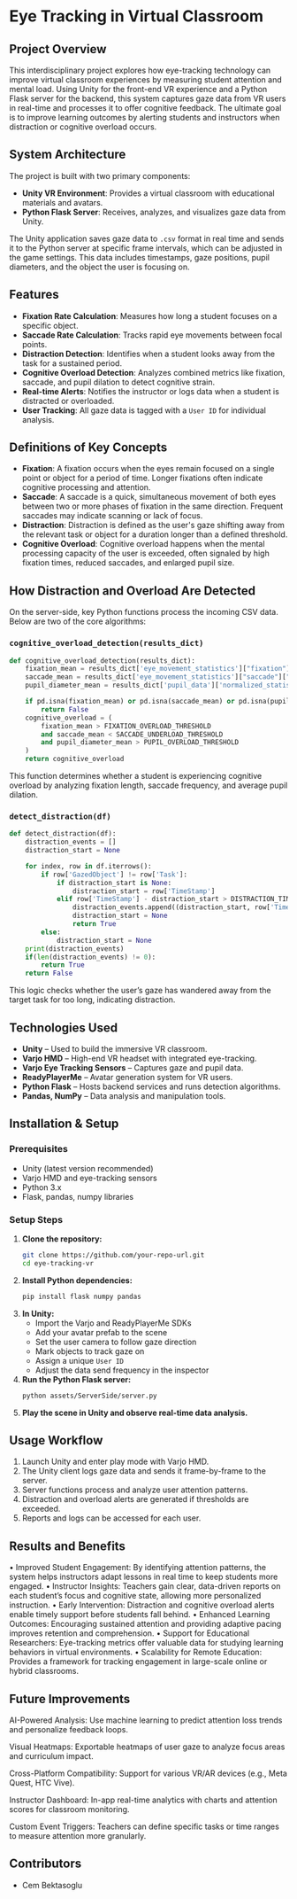 # Eye Tracking in Virtual Classroom

## Project Overview

This interdisciplinary project explores how eye-tracking technology can improve virtual classroom experiences by measuring student attention and mental load. Using Unity for the front-end VR experience and a Python Flask server for the backend, this system captures gaze data from VR users in real-time and processes it to offer cognitive feedback. The ultimate goal is to improve learning outcomes by alerting students and instructors when distraction or cognitive overload occurs.

## System Architecture

The project is built with two primary components:

- **Unity VR Environment**: Provides a virtual classroom with educational materials and avatars.
- **Python Flask Server**: Receives, analyzes, and visualizes gaze data from Unity.

The Unity application saves gaze data to `.csv` format in real time and sends it to the Python server at specific frame intervals, which can be adjusted in the game settings. This data includes timestamps, gaze positions, pupil diameters, and the object the user is focusing on.

## Features

- **Fixation Rate Calculation**: Measures how long a student focuses on a specific object.
- **Saccade Rate Calculation**: Tracks rapid eye movements between focal points.
- **Distraction Detection**: Identifies when a student looks away from the task for a sustained period.
- **Cognitive Overload Detection**: Analyzes combined metrics like fixation, saccade, and pupil dilation to detect cognitive strain.
- **Real-time Alerts**: Notifies the instructor or logs data when a student is distracted or overloaded.
- **User Tracking**: All gaze data is tagged with a `User ID` for individual analysis.

## Definitions of Key Concepts

- **Fixation**: A fixation occurs when the eyes remain focused on a single point or object for a period of time. Longer fixations often indicate cognitive processing and attention.
- **Saccade**: A saccade is a quick, simultaneous movement of both eyes between two or more phases of fixation in the same direction. Frequent saccades may indicate scanning or lack of focus.
- **Distraction**: Distraction is defined as the user's gaze shifting away from the relevant task or object for a duration longer than a defined threshold.
- **Cognitive Overload**: Cognitive overload happens when the mental processing capacity of the user is exceeded, often signaled by high fixation times, reduced saccades, and enlarged pupil size.

## How Distraction and Overload Are Detected

On the server-side, key Python functions process the incoming CSV data. Below are two of the core algorithms:

### `cognitive_overload_detection(results_dict)`
```python
def cognitive_overload_detection(results_dict):
    fixation_mean = results_dict['eye_movement_statistics']["fixation"]["mean"]
    saccade_mean = results_dict['eye_movement_statistics']["saccade"]["mean"]
    pupil_diameter_mean = results_dict['pupil_data']['normalized_statistics']["mean_pupil_diameter"]

    if pd.isna(fixation_mean) or pd.isna(saccade_mean) or pd.isna(pupil_diameter_mean):
        return False
    cognitive_overload = (
        fixation_mean > FIXATION_OVERLOAD_THRESHOLD
        and saccade_mean < SACCADE_UNDERLOAD_THRESHOLD
        and pupil_diameter_mean > PUPIL_OVERLOAD_THRESHOLD
    )
    return cognitive_overload
```

This function determines whether a student is experiencing cognitive overload by analyzing fixation length, saccade frequency, and average pupil dilation.

### `detect_distraction(df)`
```python
def detect_distraction(df):
    distraction_events = []
    distraction_start = None

    for index, row in df.iterrows():
        if row['GazedObject'] != row['Task']:
            if distraction_start is None:
                distraction_start = row['TimeStamp']
            elif row['TimeStamp'] - distraction_start > DISTRACTION_TIME_TRESHOLD:
                distraction_events.append((distraction_start, row['TimeStamp']))
                distraction_start = None
                return True
        else:
            distraction_start = None
    print(distraction_events)
    if(len(distraction_events) != 0):
        return True
    return False
```

This logic checks whether the user’s gaze has wandered away from the target task for too long, indicating distraction.

## Technologies Used

- **Unity** – Used to build the immersive VR classroom.
- **Varjo HMD** – High-end VR headset with integrated eye-tracking.
- **Varjo Eye Tracking Sensors** – Captures gaze and pupil data.
- **ReadyPlayerMe** – Avatar generation system for VR users.
- **Python Flask** – Hosts backend services and runs detection algorithms.
- **Pandas, NumPy** – Data analysis and manipulation tools.

## Installation & Setup

### Prerequisites

- Unity (latest version recommended)
- Varjo HMD and eye-tracking sensors
- Python 3.x
- Flask, pandas, numpy libraries

### Setup Steps

1. **Clone the repository:**
   ```sh
   git clone https://github.com/your-repo-url.git
   cd eye-tracking-vr
   ```
2. **Install Python dependencies:**
   ```sh
   pip install flask numpy pandas
   ```
3. **In Unity:**
   - Import the Varjo and ReadyPlayerMe SDKs
   - Add your avatar prefab to the scene
   - Set the user camera to follow gaze direction
   - Mark objects to track gaze on
   - Assign a unique `User ID`
   - Adjust the data send frequency in the inspector
4. **Run the Python Flask server:**
   ```sh
   python assets/ServerSide/server.py
   ```
5. **Play the scene in Unity and observe real-time data analysis.**

## Usage Workflow

1. Launch Unity and enter play mode with Varjo HMD.
2. The Unity client logs gaze data and sends it frame-by-frame to the server.
3. Server functions process and analyze user attention patterns.
4. Distraction and overload alerts are generated if thresholds are exceeded.
5. Reports and logs can be accessed for each user.

## Results and Benefits
•	Improved Student Engagement: By identifying attention patterns, the system helps instructors adapt lessons in real time to keep students more engaged.
•	Instructor Insights: Teachers gain clear, data-driven reports on each student’s focus and cognitive state, allowing more personalized instruction.
•	Early Intervention: Distraction and cognitive overload alerts enable timely support before students fall behind.
•	Enhanced Learning Outcomes: Encouraging sustained attention and providing adaptive pacing improves retention and comprehension.
•	Support for Educational Researchers: Eye-tracking metrics offer valuable data for studying learning behaviors in virtual environments.
•	Scalability for Remote Education: Provides a framework for tracking engagement in large-scale online or hybrid classrooms.

## Future Improvements

AI-Powered Analysis: Use machine learning to predict attention loss trends and personalize feedback loops.

Visual Heatmaps: Exportable heatmaps of user gaze to analyze focus areas and curriculum impact.

Cross-Platform Compatibility: Support for various VR/AR devices (e.g., Meta Quest, HTC Vive).

Instructor Dashboard: In-app real-time analytics with charts and attention scores for classroom monitoring.

Custom Event Triggers: Teachers can define specific tasks or time ranges to measure attention more granularly.
## Contributors

- Cem Bektasoglu

